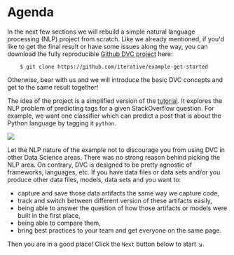 # Agenda

In the next few sections we will rebuild a simple natural language processing
(NLP) project from scratch. Like we already mentioned, if you'd like to get the
final result or have some issues along the way, you can download the fully
reproducible
[Github DVC project](https://github.com/iterative/example-get-started) here:

```dvc
    $ git clone https://github.com/iterative/example-get-started
```

Otherwise, bear with us and we will introduce the basic DVC concepts and get to
the same result together!

The idea of the project is a simplified version of the
[tutorial](/doc/tutorial). It explores the NLP problem of predicting tags for a
given StackOverflow question. For example, we want one classifier which can
predict a post that is about the Python language by tagging it `python`.

![](https://dvc.org/static/img/example-flow-2x.png)

Let the NLP nature of the example not to discourage you from using DVC in other
Data Science areas. There was no strong reason behind picking the NLP area. On
contrary, DVC is designed to be pretty agnostic of frameworks, languages, etc.
If you have data files or data sets and/or you produce other data files, models,
data sets and you want to:

* capture and save those data artifacts the same way we capture code,
* track and switch between different version of these artifacts easily,
* being able to answer the question of how those artifacts or models were built
  in the first place,
* being able to compare them,
* bring best practices to your team and get everyone on the same page.

Then you are in a good place! Click the `Next` button below to start ↘.
